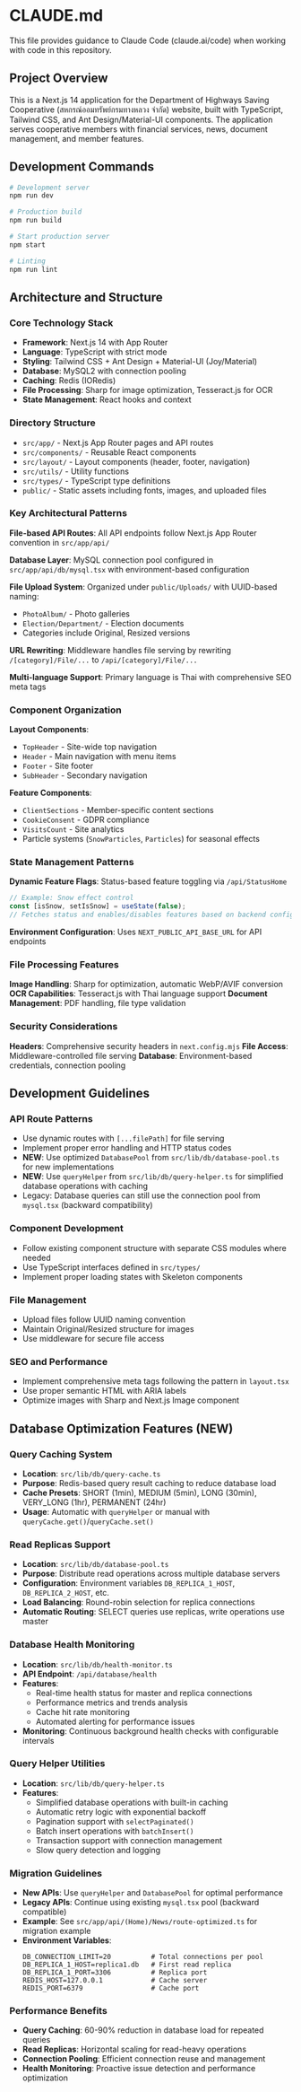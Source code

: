 # CLAUDE.md

This file provides guidance to Claude Code (claude.ai/code) when working with code in this repository.

## Project Overview

This is a Next.js 14 application for the Department of Highways Saving Cooperative (สหกรณ์ออมทรัพย์กรมทางหลวง จำกัด) website, built with TypeScript, Tailwind CSS, and Ant Design/Material-UI components. The application serves cooperative members with financial services, news, document management, and member features.

## Development Commands

```bash
# Development server
npm run dev

# Production build
npm run build

# Start production server
npm start

# Linting
npm run lint
```

## Architecture and Structure

### Core Technology Stack
- **Framework**: Next.js 14 with App Router
- **Language**: TypeScript with strict mode
- **Styling**: Tailwind CSS + Ant Design + Material-UI (Joy/Material)
- **Database**: MySQL2 with connection pooling
- **Caching**: Redis (IORedis)
- **File Processing**: Sharp for image optimization, Tesseract.js for OCR
- **State Management**: React hooks and context

### Directory Structure
- `src/app/` - Next.js App Router pages and API routes
- `src/components/` - Reusable React components
- `src/layout/` - Layout components (header, footer, navigation)
- `src/utils/` - Utility functions
- `src/types/` - TypeScript type definitions
- `public/` - Static assets including fonts, images, and uploaded files

### Key Architectural Patterns

**File-based API Routes**: All API endpoints follow Next.js App Router convention in `src/app/api/`

**Database Layer**: MySQL connection pool configured in `src/app/api/db/mysql.tsx` with environment-based configuration

**File Upload System**: Organized under `public/Uploads/` with UUID-based naming:
- `PhotoAlbum/` - Photo galleries
- `Election/Department/` - Election documents
- Categories include Original, Resized versions

**URL Rewriting**: Middleware handles file serving by rewriting `/[category]/File/...` to `/api/[category]/File/...`

**Multi-language Support**: Primary language is Thai with comprehensive SEO meta tags

### Component Organization

**Layout Components**:
- `TopHeader` - Site-wide top navigation
- `Header` - Main navigation with menu items
- `Footer` - Site footer
- `SubHeader` - Secondary navigation

**Feature Components**:
- `ClientSections` - Member-specific content sections
- `CookieConsent` - GDPR compliance
- `VisitsCount` - Site analytics
- Particle systems (`SnowParticles`, `Particles`) for seasonal effects

### State Management Patterns

**Dynamic Feature Flags**: Status-based feature toggling via `/api/StatusHome`
```typescript
// Example: Snow effect control
const [isSnow, setIsSnow] = useState(false);
// Fetches status and enables/disables features based on backend configuration
```

**Environment Configuration**: Uses `NEXT_PUBLIC_API_BASE_URL` for API endpoints

### File Processing Features

**Image Handling**: Sharp for optimization, automatic WebP/AVIF conversion
**OCR Capabilities**: Tesseract.js with Thai language support
**Document Management**: PDF handling, file type validation

### Security Considerations

**Headers**: Comprehensive security headers in `next.config.mjs`
**File Access**: Middleware-controlled file serving
**Database**: Environment-based credentials, connection pooling

## Development Guidelines

### API Route Patterns
- Use dynamic routes with `[...filePath]` for file serving
- Implement proper error handling and HTTP status codes
- **NEW**: Use optimized `DatabasePool` from `src/lib/db/database-pool.ts` for new implementations
- **NEW**: Use `queryHelper` from `src/lib/db/query-helper.ts` for simplified database operations with caching
- Legacy: Database queries can still use the connection pool from `mysql.tsx` (backward compatibility)

### Component Development
- Follow existing component structure with separate CSS modules where needed
- Use TypeScript interfaces defined in `src/types/`
- Implement proper loading states with Skeleton components

### File Management
- Upload files follow UUID naming convention
- Maintain Original/Resized structure for images
- Use middleware for secure file access

### SEO and Performance
- Implement comprehensive meta tags following the pattern in `layout.tsx`
- Use proper semantic HTML with ARIA labels
- Optimize images with Sharp and Next.js Image component

## Database Optimization Features (NEW)

### Query Caching System
- **Location**: `src/lib/db/query-cache.ts`
- **Purpose**: Redis-based query result caching to reduce database load
- **Cache Presets**: SHORT (1min), MEDIUM (5min), LONG (30min), VERY_LONG (1hr), PERMANENT (24hr)
- **Usage**: Automatic with `queryHelper` or manual with `queryCache.get()`/`queryCache.set()`

### Read Replicas Support
- **Location**: `src/lib/db/database-pool.ts`
- **Purpose**: Distribute read operations across multiple database servers
- **Configuration**: Environment variables `DB_REPLICA_1_HOST`, `DB_REPLICA_2_HOST`, etc.
- **Load Balancing**: Round-robin selection for replica connections
- **Automatic Routing**: SELECT queries use replicas, write operations use master

### Database Health Monitoring
- **Location**: `src/lib/db/health-monitor.ts`
- **API Endpoint**: `/api/database/health`
- **Features**: 
  - Real-time health status for master and replica connections
  - Performance metrics and trends analysis
  - Cache hit rate monitoring
  - Automated alerting for performance issues
- **Monitoring**: Continuous background health checks with configurable intervals

### Query Helper Utilities
- **Location**: `src/lib/db/query-helper.ts`
- **Features**:
  - Simplified database operations with built-in caching
  - Automatic retry logic with exponential backoff
  - Pagination support with `selectPaginated()`
  - Batch insert operations with `batchInsert()`
  - Transaction support with connection management
  - Slow query detection and logging

### Migration Guidelines
- **New APIs**: Use `queryHelper` and `DatabasePool` for optimal performance
- **Legacy APIs**: Continue using existing `mysql.tsx` pool (backward compatible)
- **Example**: See `src/app/api/(Home)/News/route-optimized.ts` for migration example
- **Environment Variables**: 
  ```
  DB_CONNECTION_LIMIT=20          # Total connections per pool
  DB_REPLICA_1_HOST=replica1.db   # First read replica
  DB_REPLICA_1_PORT=3306          # Replica port
  REDIS_HOST=127.0.0.1            # Cache server
  REDIS_PORT=6379                 # Cache port
  ```

### Performance Benefits
- **Query Caching**: 60-90% reduction in database load for repeated queries
- **Read Replicas**: Horizontal scaling for read-heavy operations
- **Connection Pooling**: Efficient connection reuse and management
- **Health Monitoring**: Proactive issue detection and performance optimization